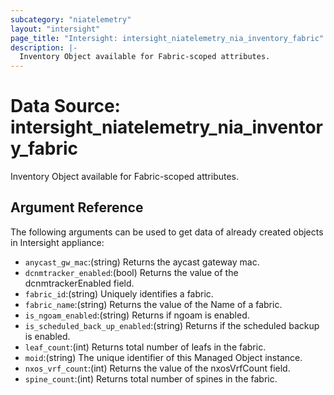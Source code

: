 ```yaml
---
subcategory: "niatelemetry"
layout: "intersight"
page_title: "Intersight: intersight_niatelemetry_nia_inventory_fabric"
description: |-
  Inventory Object available for Fabric-scoped attributes.
---
```


# Data Source: intersight_niatelemetry_nia_inventory_fabric
Inventory Object available for Fabric-scoped attributes.
## Argument Reference
The following arguments can be used to get data of already created objects in Intersight appliance:
* `anycast_gw_mac`:(string) Returns the aycast gateway mac. 
* `dcnmtracker_enabled`:(bool) Returns the value of the dcnmtrackerEnabled field. 
* `fabric_id`:(string) Uniquely identifies a fabric. 
* `fabric_name`:(string) Returns the value of the Name of a fabric. 
* `is_ngoam_enabled`:(string) Returns if ngoam is enabled. 
* `is_scheduled_back_up_enabled`:(string) Returns if the scheduled backup is enabled. 
* `leaf_count`:(int) Returns total number of leafs in the fabric. 
* `moid`:(string) The unique identifier of this Managed Object instance. 
* `nxos_vrf_count`:(int) Returns the value of the nxosVrfCount field. 
* `spine_count`:(int) Returns total number of spines in the fabric. 
